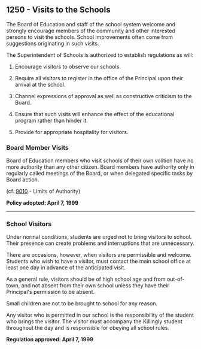 ## 1250 - Visits to the Schools

The Board of Education and staff of the school system welcome and strongly encourage members of the community and other interested persons to visit the schools.  School improvements often come from suggestions originating in such visits.

The Superintendent of Schools is authorized to establish regulations as will:

1. Encourage visitors to observe our schools.

2. Require all visitors to register in the office of the Principal upon their arrival at the school.

3. Channel expressions of approval as well as constructive criticism to the Board.

4. Ensure that such visits will enhance the effect of the educational program rather than hinder it.

5. Provide for appropriate hospitality for visitors.


### Board Member Visits

Board of Education members who visit schools of their own volition have no more authority than any other citizen.  Board members have authority only in regularly called meetings of the Board, or when delegated specific tasks by Board action.

\(cf. [9010](/policies/9000/9010.md) - Limits of Authority\)

**Policy adopted:  April 7, 1999**

---

### School Visitors

Under normal conditions, students are urged not to bring visitors to school.  Their presence can create problems and interruptions that are unnecessary.

There are occasions, however, when visitors are permissible and welcome.  Students who wish to have a visitor, must contact the main school office at least one day in advance of the anticipated visit.

As a general rule, visitors should be of high school age and from out-of-town, and not absent from their own school unless they have their Principal's permission to be absent.

Small children are not to be brought to school for any reason.

Any visitor who is permitted in our school is the responsibility of the student who brings the visitor.  The visitor must accompany the Killingly student throughout the day and is responsible for obeying all school rules.

**Regulation approved:  April 7, 1999**


